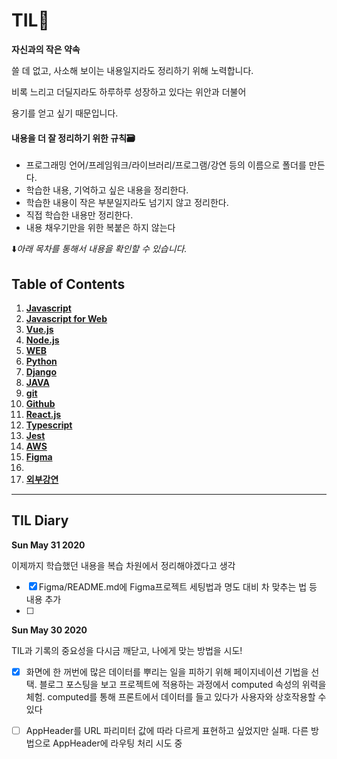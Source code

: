# TIL:walking:

**자신과의 작은 약속**

쓸 데 없고, 사소해 보이는 내용일지라도 정리하기 위해 노력합니다.

비록 느리고 더딜지라도 하루하루 성장하고 있다는 위안과 더불어

용기를 얻고 싶기 때문입니다.



#### 내용을 더 잘 정리하기 위한 규칙:card_file_box:

- 프로그래밍 언어/프레임워크/라이브러리/프로그램/강연 등의 이름으로 폴더를 만든다.
- 학습한 내용, 기억하고 싶은 내용을 정리한다.
- 학습한 내용이 작은 부분일지라도 넘기지 않고 정리한다.
- 직접 학습한 내용만 정리한다.
- 내용 채우기만을 위한 복붙은 하지 않는다




:arrow_down:_아래 목차를 통해서 내용을 확인할 수 있습니다._



## Table of Contents


  1. **[Javascript](./Javascript/)**
  1. **[Javascript for Web](./Javascript-for-Web/)**
  1. **[Vue.js](./Vue.js/)**
  1. **[Node.js](./Node.js/)**
  1. **[WEB](./WEB/)**
  1. **[Python](./Python/)**
  1. **[Django](./Django/)**
  1. **[JAVA](./JAVA/)**
  1. **[git](./git/)**
  1. **[Github](./Github/)**
  1. **[React.js](./React.js/)**
  1. **[Typescript](./Typescript/)**
  1. **[Jest](./Jest/)**
  1. **[AWS](./AWS/)**
  1. **[Figma](./Figma/)**
  1. 
  1. **[외부강연](./Invitation-Lecture/)**

---



## TIL Diary



**Sun May 31 2020**

이제까지 학습했던 내용을 복습 차원에서 정리해야겠다고 생각

- [x] Figma/README.md에 Figma프로젝트 세팅법과 명도 대비 차 맞추는 법 등 내용 추가
- [ ] 

**Sun May 30 2020**

TIL과 기록의 중요성을 다시금 깨닫고, 나에게 맞는 방법을 시도!

- [x] 화면에 한 꺼번에 많은 데이터를 뿌리는 일을 피하기 위해 페이지네이션 기법을 선택. 블로그 포스팅을 보고 프로젝트에 적용하는 과정에서 computed 속성의 위력을 체험. computed를 통해 프론트에서 데이터를 들고 있다가 사용자와 상호작용할 수 있다 
- [ ] AppHeader를 URL 파리미터 값에 따라 다르게 표현하고 싶었지만 실패. 다른 방법으로 AppHeader에 라우팅 처리 시도 중

